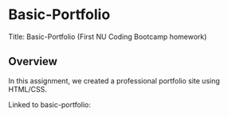 # Basic-Portfolio

Title: Basic-Portfolio (First NU Coding Bootcamp homework)

## Overview

In this assignment, we created a professional portfolio site using HTML/CSS. 

Linked to basic-portfolio: 



